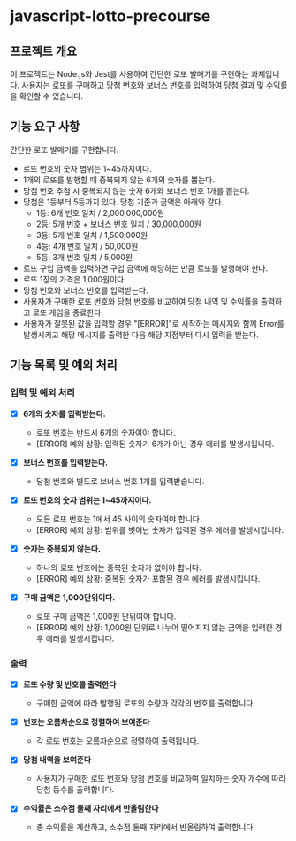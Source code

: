# javascript-lotto-precourse

## **프로젝트 개요**

이 프로젝트는 Node.js와 Jest를 사용하여 간단한 로또 발매기를 구현하는 과제입니다. 사용자는 로또를 구매하고 당첨 번호와 보너스 번호를 입력하여 당첨 결과 및 수익률을 확인할 수 있습니다.

## **기능 요구 사항**

간단한 로또 발매기를 구현합니다.

- 로또 번호의 숫자 범위는 1~45까지이다.
- 1개의 로또를 발행할 때 중복되지 않는 6개의 숫자를 뽑는다.
- 당첨 번호 추첨 시 중복되지 않는 숫자 6개와 보너스 번호 1개를 뽑는다.
- 당첨은 1등부터 5등까지 있다. 당첨 기준과 금액은 아래와 같다.
  - 1등: 6개 번호 일치 / 2,000,000,000원
  - 2등: 5개 번호 + 보너스 번호 일치 / 30,000,000원
  - 3등: 5개 번호 일치 / 1,500,000원
  - 4등: 4개 번호 일치 / 50,000원
  - 5등: 3개 번호 일치 / 5,000원
- 로또 구입 금액을 입력하면 구입 금액에 해당하는 만큼 로또를 발행해야 한다.
- 로또 1장의 가격은 1,000원이다.
- 당첨 번호와 보너스 번호를 입력받는다.
- 사용자가 구매한 로또 번호와 당첨 번호를 비교하여 당첨 내역 및 수익률을 출력하고 로또 게임을 종료한다.
- 사용자가 잘못된 값을 입력할 경우 "[ERROR]"로 시작하는 메시지와 함께 Error를 발생시키고 해당 메시지를 출력한 다음 해당 지점부터 다시 입력을 받는다.

## **기능 목록 및 예외 처리**

### 입력 및 예외 처리

- [x] **6개의 숫자를 입력받는다.**
  - 로또 번호는 반드시 6개의 숫자여야 합니다. 
  - [ERROR] 예외 상황: 입력된 숫자가 6개가 아닌 경우 에러를 발생시킵니다.
  
- [x] **보너스 번호를 입력받는다.**
  - 당첨 번호와 별도로 보너스 번호 1개를 입력받습니다.
  
- [x] **로또 번호의 숫자 범위는 1~45까지이다.**
  - 모든 로또 번호는 1에서 45 사이의 숫자여야 합니다.
  - [ERROR] 예외 상황: 범위를 벗어난 숫자가 입력된 경우 에러를 발생시킵니다.

- [x] **숫자는 중복되지 않는다.**
  - 하나의 로또 번호에는 중복된 숫자가 없어야 합니다.
  - [ERROR] 예외 상황: 중복된 숫자가 포함된 경우 에러를 발생시킵니다.

- [x] **구매 금액은 1,000단위이다.**
  - 로또 구매 금액은 1,000원 단위여야 합니다.
  - [ERROR] 예외 상황: 1,000원 단위로 나누어 떨어지지 않는 금액을 입력한 경우 에러를 발생시킵니다.

### 출력

- [x] **로또 수량 및 번호를 출력한다**
  - 구매한 금액에 따라 발행된 로또의 수량과 각각의 번호를 출력합니다.

- [x] **번호는 오름차순으로 정렬하여 보여준다**
  - 각 로또 번호는 오름차순으로 정렬하여 출력됩니다.

- [x] **당첨 내역을 보여준다**
  - 사용자가 구매한 로또 번호와 당첨 번호를 비교하여 일치하는 숫자 개수에 따라 당첨 등수를 출력합니다.

- [x] **수익률은 소수점 둘째 자리에서 반올림한다**
  - 총 수익률을 계산하고, 소수점 둘째 자리에서 반올림하여 출력합니다.
